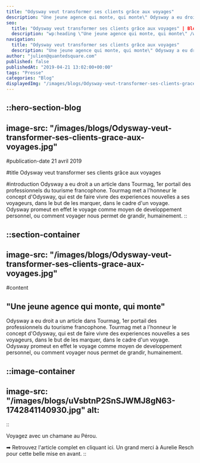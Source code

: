 ```yaml
---
title: "Odysway veut transformer ses clients grâce aux voyages"
description: "Une jeune agence qui monte, qui monte\" Odysway a eu droit a un article dans Tourmag, 1er portail des professionnels du tourisme francophone. Tourmag met a l'honneur le concept d'Odysway, qui est de faire vivre des experiences nouvelles a ses voyageurs, dans le but de les marquer, ..."
seo:
  title: "Odysway veut transformer ses clients grâce aux voyages" | Blog Odysway"
  description: "wp:heading \"Une jeune agence qui monte, qui monte\" /wp:heading wp:paragraph Odysway a eu droit a un article dans Tourmag, 1er portail des pr"
navigation:
  title: "Odysway veut transformer ses clients grâce aux voyages"
  description: "Une jeune agence qui monte, qui monte\" Odysway a eu droit a un article dans Tourmag, 1er portail des professionnels du tourisme francophone. Tourmag met a l'honneur le concept d'Odysway, qui est de faire vivre des experiences nouvelles a ses voyageurs, dans le but de les marquer, ..."
author: "julien@quantedsquare.com"
published: false
publishedAt: "2019-04-21 13:02:00+00:00"
tags: "Presse"
categories: "Blog"
displayedImg: "/images/blogs/Odysway-veut-transformer-ses-clients-grace-aux-voyages.jpg"
---
```


::hero-section-blog
---
image-src: "/images/blogs/Odysway-veut-transformer-ses-clients-grace-aux-voyages.jpg"
---
#publication-date
21 avril 2019

#title
Odysway veut transformer ses clients grâce aux voyages

#introduction
Odysway a eu droit a un article dans Tourmag, 1er portail des professionnels du tourisme francophone. Tourmag met a l'honneur le concept d'Odysway, qui est de faire vivre des experiences nouvelles a ses voyageurs, dans le but de les marquer, dans le cadre d'un voyage. Odysway promeut en effet le voyage comme moyen de developpement personnel, ou comment voyager nous permet de grandir, humainement.
::

::section-container
---
image-src: "/images/blogs/Odysway-veut-transformer-ses-clients-grace-aux-voyages.jpg"
---
#content
## "Une jeune agence qui monte, qui monte"

Odysway a eu droit a un article dans Tourmag, 1er portail des professionnels du tourisme francophone. Tourmag met a l'honneur le concept d'Odysway, qui est de faire vivre des experiences nouvelles a ses voyageurs, dans le but de les marquer, dans le cadre d'un voyage. Odysway promeut en effet le voyage comme moyen de developpement personnel, ou comment voyager nous permet de grandir, humainement.

::image-container
---
image-src: "/images/blogs/uVsbtnP2SnSJWMJ8gN63-1742841140930.jpg"
alt: 
---
::

Voyagez avec un chamane au Pérou.

➡ Retrouvez l'article complet en cliquant ici. Un grand merci à Aurelie Resch pour cette belle mise en avant.
::
